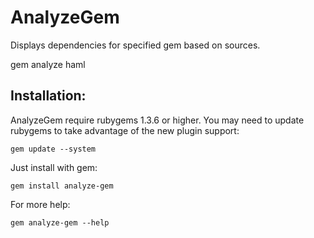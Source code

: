 AnalyzeGem
========

Displays dependencies for specified gem based on sources.
  
  gem analyze haml

  
Installation:
------------
AnalyzeGem require rubygems 1.3.6 or higher.  You may need
to update rubygems to take advantage of the new plugin support:

    gem update --system

Just install with gem:

    gem install analyze-gem

For more help: 

    gem analyze-gem --help
